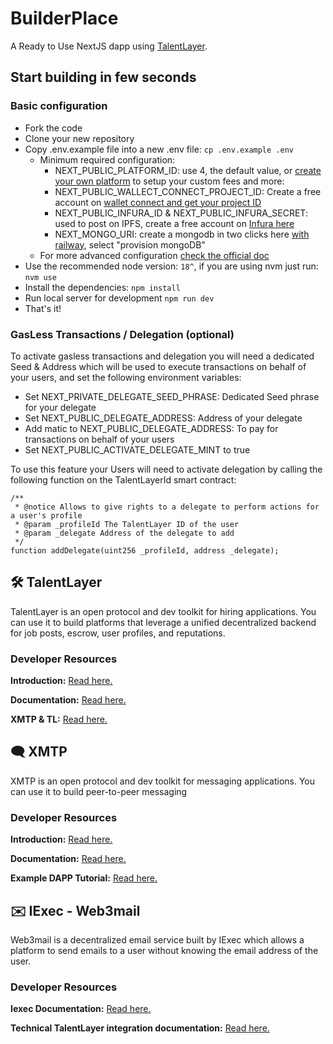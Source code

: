 # BuilderPlace

A Ready to Use NextJS dapp using [TalentLayer](https://docs.talentlayer.org/).

## Start building in few seconds

### Basic configuration
- Fork the code
- Clone your new repository
- Copy .env.example file into a new .env file: `cp .env.example .env`
    - Minimum required configuration: 
        - NEXT_PUBLIC_PLATFORM_ID: use 4, the default value, or [create your own platform](https://docs.talentlayer.org/get-a-platform-id) to setup your custom fees and more: 
        - NEXT_PUBLIC_WALLECT_CONNECT_PROJECT_ID: Create a free account on [wallet connect and get your project ID](https://cloud.walletconnect.com/)
        - NEXT_PUBLIC_INFURA_ID & NEXT_PUBLIC_INFURA_SECRET: used to post on IPFS, create a free account on [Infura here](https://www.infura.io/product/ipfs) 
        - NEXT_MONGO_URI: create a mongodb in two clicks here [with railway](https://railway.app), select "provision mongoDB"
    - For more advanced configuration [check the official doc](https://docs.talentlayer.org/technical-guides/builderplace-setup)
- Use the recommended node version: `18^`, if you are using nvm just run: `nvm use`
- Install the dependencies: `npm install`
- Run local server for development `npm run dev`
- That's it!

### GasLess Transactions / Delegation (optional)
To activate gasless transactions and delegation you will need a dedicated Seed & Address which will be used to execute transactions on behalf of your users, and set the following environment variables:

- Set NEXT_PRIVATE_DELEGATE_SEED_PHRASE: Dedicated Seed phrase for your delegate
- Set NEXT_PUBLIC_DELEGATE_ADDRESS: Address of your delegate
- Add matic to NEXT_PUBLIC_DELEGATE_ADDRESS: To pay for transactions on behalf of your users
- Set NEXT_PUBLIC_ACTIVATE_DELEGATE_MINT to true

To use this feature your Users will need to activate delegation by calling the following function on the TalentLayerId smart contract:
```solidity
/**
 * @notice Allows to give rights to a delegate to perform actions for a user's profile
 * @param _profileId The TalentLayer ID of the user
 * @param _delegate Address of the delegate to add
 */
function addDelegate(uint256 _profileId, address _delegate);
``` 



## 🛠️ TalentLayer

TalentLayer is an open protocol and dev toolkit for hiring applications. You can use it to build platforms that leverage a unified decentralized backend for job posts, escrow, user profiles, and reputations.

### Developer Resources

**Introduction:** [Read here.](https://docs.talentlayer.org/)

**Documentation:** [Read here.](https://docs.talentlayer.org/technical-guides)

**XMTP & TL:** [Read here.](https://docs.talentlayer.org/technical-guides/messaging/integrating-xmtp)

## 🗨 XMTP

XMTP is an open protocol and dev toolkit for messaging applications. You can use it to build peer-to-peer messaging 

### Developer Resources

**Introduction:** [Read here.](https://xmtp.org/docs/dev-concepts/introduction)

**Documentation:** [Read here.](https://xmtp.org/docs/dev-concepts/start-building)

**Example DAPP Tutorial:** [Read here.](https://xmtp.org/docs/client-sdk/javascript/tutorials/build-an-xmtp-hello-world-app)

## ✉️ IExec - Web3mail

Web3mail is a decentralized email service built by IExec which allows a platform to send emails to a user without knowing the email address of the user. 

### Developer Resources

**Iexec Documentation:** [Read here.](https://tools.docs.iex.ec/tools/dataprotector)

**Technical TalentLayer integration documentation:** [Read here.](https://docs.talentlayer.org/third-party-modules/iexec-web3mail)
